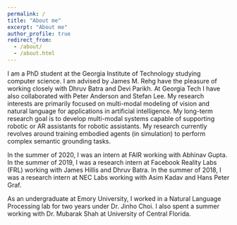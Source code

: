 ```yaml
---
permalink: /
title: "About me"
excerpt: "About me"
author_profile: true
redirect_from: 
  - /about/
  - /about.html
---
```

I am a PhD student at the Georgia Institute of Technology studying computer science. I am advised by James M. Rehg have the pleasure of working closely with Dhruv Batra and Devi Parikh. At Georgia Tech I have also collaborated with Peter Anderson and Stefan Lee. My research interests are primarily focused on multi-modal modeling of vision and natural language for applications in artificial intelligence. My long-term research goal is to develop multi-modal systems capable of supporting robotic or AR assistants for robotic assistants. My research currently revolves around training embodied agents (in simulation) to perform complex semantic grounding tasks.
 
In the summer of 2020, I was an intern at FAIR working with Abhinav Gupta. 
In the summer of 2019, I was a research intern at Facebook Reality Labs (FRL) working with James Hillis and Dhruv Batra. In the summer of 2018, I was a research intern at NEC Labs working with Asim Kadav and Hans Peter Graf.

As an undergraduate at Emory University, I worked in a Natural Language Processing lab for two years under Dr. Jinho Choi. I also spent a summer working with Dr. Mubarak Shah at University of Central Florida.
